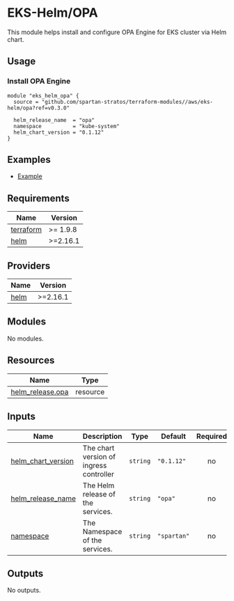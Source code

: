 # EKS-Helm/OPA

This module helps install and configure OPA Engine for EKS cluster via Helm chart.

## Usage

### Install OPA Engine

```hcl
module "eks_helm_opa" {
  source = "github.com/spartan-stratos/terraform-modules//aws/eks-helm/opa?ref=v0.3.0"

  helm_release_name  = "opa"
  namespace          = "kube-system"
  helm_chart_version = "0.1.12"
}
```

## Examples

- [Example](./examples/)

<!-- BEGIN_TF_DOCS -->

## Requirements

| Name                                                                      | Version  |
|---------------------------------------------------------------------------|----------|
| <a name="requirement_terraform"></a> [terraform](#requirement\_terraform) | >= 1.9.8 |
| <a name="requirement_helm"></a> [helm](#requirement\_helm)                | >=2.16.1 |

## Providers

| Name                                                 | Version  |
|------------------------------------------------------|----------|
| <a name="provider_helm"></a> [helm](#provider\_helm) | >=2.16.1 |

## Modules

No modules.

## Resources

| Name                                                                                                                | Type     |
|---------------------------------------------------------------------------------------------------------------------|----------|
| [helm_release.opa](https://registry.terraform.io/providers/hashicorp/helm/latest/docs/resources/release) | resource |

## Inputs

| Name                                                                                         | Description                              | Type                | Default            | Required |
|----------------------------------------------------------------------------------------------|------------------------------------------|---------------------|--------------------|:--------:|
| <a name="input_helm_chart_version"></a> [helm\_chart\_version](#input\_helm\_chart\_version) | The chart version of ingress controller  | `string`            | `"0.1.12"`         |    no    |
| <a name="input_helm_release_name"></a> [helm\_release\_name](#input\_helm\_release\_name)    | The Helm release of the services.        | `string`            | `"opa"` |    no    |
| <a name="input_namespace"></a> [namespace](#input\_namespace)                                | The Namespace of the services.           | `string`            | `"spartan"`    |    no    |

## Outputs

No outputs.
